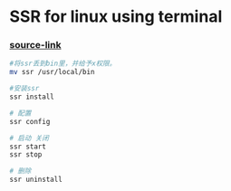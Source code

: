# SSR for linux using terminal

### [source-link](https://www.xzymoe.com/linux-ssr/)

```bash
#将ssr丢到bin里，并给予x权限。
mv ssr /usr/local/bin

#安装ssr
ssr install
```

```bash
# 配置
ssr config
```

```bash
# 启动 关闭
ssr start
ssr stop
```

```bash
# 删除
ssr uninstall
```
